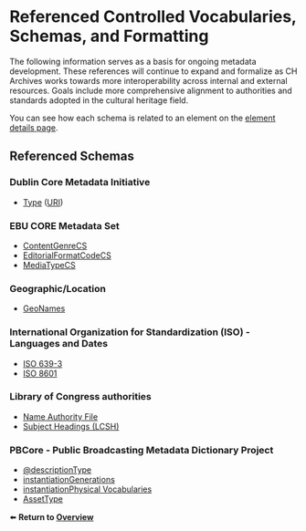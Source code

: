 # Referenced Controlled Vocabularies, Schemas, and Formatting

The following information serves as a basis for ongoing metadata development. These references will continue to expand and formalize as CH Archives works towards more interoperability across internal and external resources. Goals include more comprehensive alignment to authorities and standards adopted in the cultural heritage field.

You can see how each schema is related to an element on the [element details page](elements.md).


## Referenced Schemas

### Dublin Core Metadata Initiative
- [Type](http://dublincore.org/documents/dcmi-terms/#terms-type) ([URI](http://purl.org/dc/terms/type))

### EBU CORE Metadata Set
- [ContentGenreCS](https://www.ebu.ch/metadata/cs/ebu_ContentGenreCS.xml)
- [EditorialFormatCodeCS ](https://www.ebu.ch/metadata/cs/ebu_EditorialFormatCodeCS.xml)
- [MediaTypeCS](https://www.ebu.ch/metadata/ontologies/skos/ebu_MediaTypeCS.rdf)

### Geographic/Location
- [GeoNames](http://www.geonames.org/)

### International Organization for Standardization (ISO) - Languages and Dates
- [ISO 639-3](https://www.iso.org/iso-639-language-codes.html)
- [ISO 8601](https://www.loc.gov/standards/datetime/iso-tc154-wg5_n0039_iso_wd_8601-2_2016-02-16.pdf)

### Library of Congress authorities
- [Name Authority File](http://id.loc.gov/authorities/names.html)
- [Subject Headings (LCSH)](http://id.loc.gov/authorities/subjects.html)

### PBCore - Public Broadcasting Metadata Dictionary Project
- [@descriptionType](http://pbcore.org/pbcore-controlled-vocabularies/descriptiontype-vocabulary/)
- [instantiationGenerations](http://pbcore.org/pbcore-controlled-vocabularies/instantiationgenerations-vocabulary/)
- [instantiationPhysical Vocabularies ](http://pbcore.org/pbcoreinstantiation/instantiationphysical/)
- [AssetType](http://pbcore.org/pbcore-controlled-vocabularies/pbcoreassettype-vocabulary/)



⬅️ **Return to [Overview](/README.md)**
